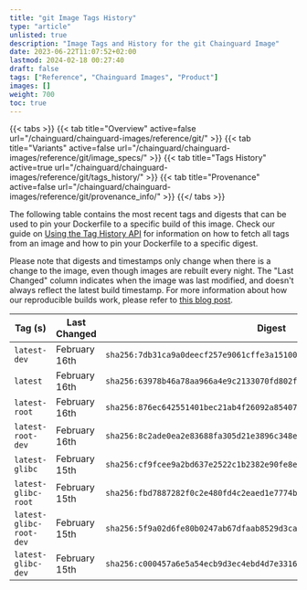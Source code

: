 ```yaml
---
title: "git Image Tags History"
type: "article"
unlisted: true
description: "Image Tags and History for the git Chainguard Image"
date: 2023-06-22T11:07:52+02:00
lastmod: 2024-02-18 00:27:40
draft: false
tags: ["Reference", "Chainguard Images", "Product"]
images: []
weight: 700
toc: true
---
```


{{< tabs >}}
{{< tab title="Overview" active=false url="/chainguard/chainguard-images/reference/git/" >}}
{{< tab title="Variants" active=false url="/chainguard/chainguard-images/reference/git/image_specs/" >}}
{{< tab title="Tags History" active=true url="/chainguard/chainguard-images/reference/git/tags_history/" >}}
{{< tab title="Provenance" active=false url="/chainguard/chainguard-images/reference/git/provenance_info/" >}}
{{</ tabs >}}

The following table contains the most recent tags and digests that can be used to pin your Dockerfile to a specific build of this image. Check our guide on [Using the Tag History API](/chainguard/chainguard-images/using-the-tag-history-api/) for information on how to fetch all tags from an image and how to pin your Dockerfile to a specific digest.

Please note that digests and timestamps only change when there is a change to the image, even though images are rebuilt every night. The "Last Changed" column indicates when the image was last modified, and doesn't always reflect the latest build timestamp. For more information about how our reproducible builds work, please refer to [this blog post](https://www.chainguard.dev/unchained/reproducing-chainguards-reproducible-image-builds).

| Tag (s)                  | Last Changed  | Digest                                                                    |
|--------------------------|---------------|---------------------------------------------------------------------------|
|  `latest-dev`            | February 16th | `sha256:7db31ca9a0deecf257e9061cffe3a15100d9eda8be692cab5dc2762f7970d698` |
|  `latest`                | February 16th | `sha256:63978b46a78aa966a4e9c2133070fd802ff312a1ccb326df606f764759a6a2b5` |
|  `latest-root`           | February 16th | `sha256:876ec642551401bec21ab4f26092a854076c0ab375aa66f769e6900aa6fca761` |
|  `latest-root-dev`       | February 16th | `sha256:8c2ade0ea2e83688fa305d21e3896c348eb9060e56ce00c98aea5fccb34293a2` |
|  `latest-glibc`          | February 15th | `sha256:cf9fcee9a2bd637e2522c1b2382e90fe8e298977f0b743a41940a08d8896b3ff` |
|  `latest-glibc-root`     | February 15th | `sha256:fbd7887282f0c2e480fd4c2eaed1e7774b7273611a64aaa55c36d7ab50e32634` |
|  `latest-glibc-root-dev` | February 15th | `sha256:5f9a02d6fe80b0247ab67dfaab8529d3ca5c1c1eb2f4b61494c0bd5357ed13de` |
|  `latest-glibc-dev`      | February 15th | `sha256:c000457a6e5a54ecb9d3ec4ebd4d7e3316edfc6e618c66d372db4188f827abdc` |

